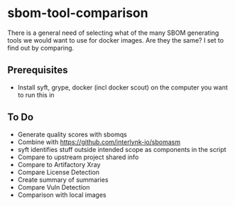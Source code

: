 # sbom-tool-comparison

There is a general need of selecting what of the many SBOM generating tools we would want to use for docker images. Are they the same? I set to find out by comparing.

## Prerequisites

* Install syft, grype, docker (incl docker scout) on the computer you want to run this in

## To Do

* Generate quality scores with sbomqs
* Combine with https://github.com/interlynk-io/sbomasm
* syft identifies stuff outside intended scope as components in the script
* Compare to upstream project shared info
* Compare to Artifactory Xray
* Compare License Detection
* Create summary of summaries
* Compare Vuln Detection
* Comparison with local images

